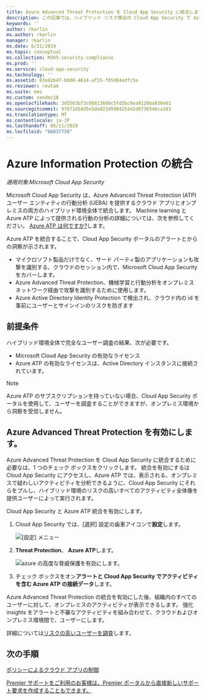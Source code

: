 ```yaml
---
title: Azure Advanced Threat Protection を Cloud App Security に統合します。
description: この記事では、ハイブリッド リスク検出の Cloud App Security で Azure Advanced Threat Protection の洞察を活用する方法についての情報を提供します。
keywords: ''
author: rkarlin
ms.author: rkarlin
manager: rkarlin
ms.date: 6/21/2019
ms.topic: conceptual
ms.collection: M365-security-compliance
ms.prod: ''
ms.service: cloud-app-security
ms.technology: ''
ms.assetid: 63e82b47-bb08-4614-af55-f85d04edfc5a
ms.reviewer: reutam
ms.suite: ems
ms.custom: seodec18
ms.openlocfilehash: 3d5563b73c8b813608c5fd5bc0ea9120ba930e61
ms.sourcegitcommit: 9f671d5dd5e5da023d598425442d8736546ca183
ms.translationtype: MT
ms.contentlocale: ja-JP
ms.lasthandoff: 06/11/2019
ms.locfileid: "66837730"
---
```

# <a name="azure-information-protection-integration"></a>Azure Information Protection の統合

*適用対象:Microsoft Cloud App Security*

Microsoft Cloud App Security は、Azure Advanced Threat Protection (ATP) ユーザー エンティティの行動分析 (UEBA) を提供するクラウド アプリとオンプレミスの両方のハイブリッド環境全体で統合します。 Machine learning と Azure ATP によって提供される行動の分析の詳細については、次を参照してください。 [Azure ATP は何ですか?](https://docs.microsoft.com/azure-advanced-threat-protection/what-is-atp)します。

Azure ATP を統合することで、Cloud App Security ポータルのアラートとからの洞察が示されます。
- マイクロソフト製品だけでなく、サード パーティ製のアプリケーションも攻撃を識別する、クラウドのセッション内で、Microsoft Cloud App Security をカバーします。
- Azure Advanced Threat Protection、機械学習と行動分析をオンプレミス ネットワーク経由で攻撃を識別するために使用します。
- Azure Active Directory Identity Protection で検出され、クラウド内の id を事前にユーザーとサインインのリスクを防ぎます


## <a name="prerequisites"></a>前提条件

ハイブリッド環境全体で完全なユーザー調査の結果、次が必要です。

- Microsoft Cloud App Security の有効なライセンス
- Azure ATP の有効なライセンスは、Active Directory インスタンスに接続されています。

>[!NOTE]
>Azure ATP のサブスクリプションを持っていない場合、Cloud App Security ポータルを使用して、ユーザーを調査することができますが、オンプレミス環境から洞察を受信しません。


## <a name="enable-azure-advanced-threat-protection"></a>Azure Advanced Threat Protection を有効にします。

Azure Advanced Threat Protection を Cloud App Security に統合するために必要なは、1 つのチェック ボックスをクリックします。 統合を有効にするは Cloud App Security にアクセスし、Azure ATP では、表示される、オンプレミスで疑わしいアクティビティを分析できるように、Cloud App Security にそれらをプルし、ハイブリッド環境のリスクの高いすべてのアクティビティ全体像を提供ユーザーによって実行されます。

Cloud App Security と Azure ATP 統合を有効にします。

1. Cloud App Security では、[選択] 設定の歯車アイコンで**設定**します。
    
   ![[設定] メニュー](./media/azip-system-settings.png)

1. **Threat Protection**、 **Azure ATP**します。
   
    ![azure の高度な脅威保護を有効にします。](./media/aatp-integration.png)

3. チェック ボックスをオン**アラートと Cloud App Security でアクティビティを含む Azure ATP の接続データ**します。
 
Azure Advanced Threat Protection の統合を有効にした後、組織内のすべてのユーザーに対して、オンプレミスのアクティビティが表示できるします。 強化 insights をアラートと不審なアクティビティを組み合わせて、クラウドおよびオンプレミス環境間で、ユーザーにします。



詳細については[リスクの高いユーザーを調査](tutorial-ueba.md)します。


## <a name="next-steps"></a>次の手順 
[ポリシーによるクラウド アプリの制御](control-cloud-apps-with-policies.md)   

[Premier サポートをご利用のお客様は、Premier ポータルから直接新しいサポート要求を作成することもできます。](https://premier.microsoft.com/)  
  

